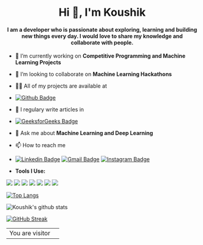 

<h1 align="center">Hi 👋, I'm Koushik</h1>
<h4 align="center">I am a developer who is passionate about exploring, learning and building new things every day. I would love to share my knowledge and collaborate with people.</h4>

- 🔭 I’m currently working on **Competitive Programming and Machine Learning Projects**

- 👯 I’m looking to collaborate on **Machine Learning Hackathons**

- 👨‍💻 All of my projects are available at 
- [![Github Badge](http://img.shields.io/badge/-Github-black?style=for-the-badge&logo=github&link=https://github.com/koushik2001/)](https://github.com/koushik2001/) 


- 📝 I regulary write articles in 
- [![GeeksforGeeks Badge](https://img.shields.io/badge/-GeeksforGeeks-0F9D58?style=for-the-badge&logo=GeeksforGeeks&logoColor=white&link=https://auth.geeksforgeeks.org/user/koushik222/articles)](https://auth.geeksforgeeks.org/user/koushik222/articles)


- 💬 Ask me about **Machine Learning and Deep Learning**

- 📫 How to reach me 

- [![Linkedin Badge](https://img.shields.io/badge/-LinkedIn-blue?style=for-the-badge&logo=Linkedin&logoColor=white&link=https://www.linkedin.com/in/saikoushik2/)](https://www.linkedin.com/in/saikoushik2)   [![Gmail Badge](https://img.shields.io/badge/-Gmail-d14836?style=for-the-badge&logo=Gmail&logoColor=white&link=mailto:saikoushikkalakota@gmail.com)](mailto:saikoushikkalakota@gmail.com)  [![Instagram Badge](https://img.shields.io/badge/-Instagram-purple?style=for-the-badge&logo=instagram&logoColor=white&link=https://www.instagram.com/koushik____kalakota)](https://www.instagram.com/koushik____kalakota)

- **Tools I Use:**

<img src="https://img.shields.io/badge/c++%20-%2300599C.svg?&style=for-the-badge&logo=c%2B%2B&ogoColor=white"/> <img src="https://img.shields.io/badge/java-%23ED8B00.svg?&style=for-the-badge&logo=java&logoColor=white"/> <img src="https://img.shields.io/badge/python%20-%2314354C.svg?&style=for-the-badge&logo=python&logoColor=white"/> <img src="https://img.shields.io/badge/Keras%20-%23D00000.svg?&style=for-the-badge&logo=Keras&logoColor=white"/> <img src="https://img.shields.io/badge/TensorFlow%20-%23FF6F00.svg?&style=for-the-badge&logo=TensorFlow&logoColor=white" /> <img src="https://img.shields.io/badge/pandas%20-%23150458.svg?&style=for-the-badge&logo=pandas&logoColor=white" /> <img src="https://img.shields.io/badge/Jupyter%20-%23F37626.svg?&style=for-the-badge&logo=Jupyter&logoColor=white" />

[![Top Langs](https://github-readme-stats.vercel.app/api/top-langs/?username=koushik2001&layout=compact&theme=radical)](https://github.com/koushik2001/github-readme-stats)


![Koushik's github stats](https://github-readme-stats.vercel.app/api?username=koushik2001&show_icons=true&theme=radical)

[![GitHub Streak](http://github-readme-streak-stats.herokuapp.com?user=koushik2001&theme=radical&hide_border=true)](https://git.io/streak-stats)<table>
  <tr>
    <td>You are visitor</td>
    <td><img src="https://profile-counter.glitch.me/koushik2001/count.svg" alt="" /></td>
  </tr>
</table>
